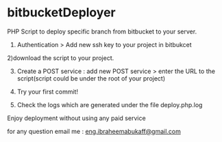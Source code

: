 # bitbucketDeployer
PHP Script to deploy specific branch from bitbucket to your server.

1) Authentication >
Add new ssh key to your project in bitbukcet

2)download the script to your project.

3) Create a POST service :
add new POST service > enter the URL to the script(script could be under the root of your project)

4) Try your first commit!

5) Check the logs which are generated under the file deploy.php.log

Enjoy deployment without using any paid service

for any question email me : eng.ibraheemabukaff@gmail.com
